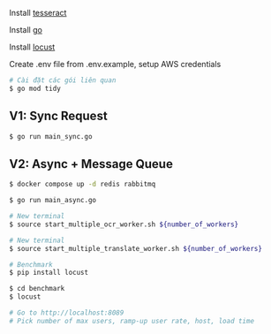 Install [tesseract](https://tesseract-ocr.github.io/tessdoc/Installation.html)

Install [go](https://go.dev/doc/install)

Install [locust](https://locust.io/)


Create .env file from .env.example, setup AWS credentials

```sh
# Cài đặt các gói liên quan
$ go mod tidy
```

## V1: Sync Request
```sh
$ go run main_sync.go
```

## V2: Async + Message Queue
```sh
$ docker compose up -d redis rabbitmq

$ go run main_async.go

# New terminal
$ source start_multiple_ocr_worker.sh ${number_of_workers}

# New terminal
$ source start_multiple_translate_worker.sh ${number_of_workers}

```

```sh
# Benchmark
$ pip install locust

$ cd benchmark
$ locust

# Go to http://localhost:8089
# Pick number of max users, ramp-up user rate, host, load time
```

